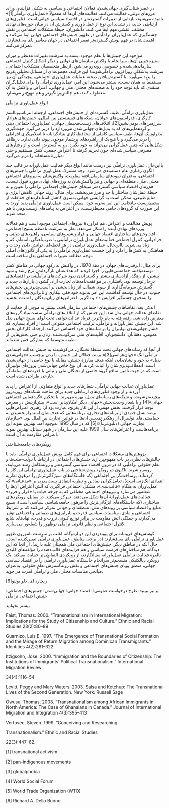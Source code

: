   در عصر شتاب‌گیری جهانی‌شدن، فعالان اجتماعی و سیاسی به شکلی فزاینده، ورای مرزهای دولتی، فعالیت می‌کنند. فعالیت‌های آن‌ها که معمولاً «عمل‌باوری تراملّی[1]» نامیده می‌شود، بازتابی از تغییرات گسترده‌تر در اقتصاد سیاسی جهانی است. فناوری‌های ارتباطی جدید، در تشدید این نوع از عمل‌باوری و گسترش آن در میان حوزه‌های نهادی مختلف، نقشی مهم ایفا می کنند. دانشوران، حیطۀ مشکلات اجتماعی بر نقش چشمگیری که عمل‌باوران تراملّیتی در ظهور جنبش‌های اجتماعی جهانی ایفا می‌کنند و اهمیت‌شان در فهم پویش گسترده‌تر تغییر اجتماعی در جهان معاصر پای می‌فشارند، تمرکز می‌کنند.

مواجهه این جنبش‌ها با نظم موجود، بسته به سرشت تغییرات مدنظر و میزان ستیزه‌جویی آن‌ها، سرانجام با واکنش سازمان‌های دولتی و دیگر اشکال کنترل اجتماعی سازماندهی‌شده و خصوصی روبه‌رو می‌شود. ازنظر متخصصانِ مشکلات اجتماعی، سرشت به‌شکلی روزافزون تراملّی‌شوندۀ این فرایند، مجموعه‌ای از مسائل تحلیلی بغرنج را پدید می‌آورد. با گسترش‌یافتن صحنة عملیات عمل‌باوری اجتماعی، پیچیدگی آن نیز مستقیماً به همان نسبت، بیشتر می‌شود. این امر، عمل‌باوری تراملّی را برای تحلیل‌گران منتقدی که باید توجه خود را به صحنه‌های محلی، ملی و جهانی، اعتراض و واکنش به آن معطوف کنند، هم چالش‌برانگیزتر و هم مهیج‌تر می‌سازد.

انواع عمل‌باوری تراملّی

 عمل‌باوری تراملّی، طیف گسترده‌ای از جنبش‌های اجتماعی، ازجمله انترناسیونالسم کارگری، فدراسیون‌های جوانان، شبکه‌های فمینیستی بین‌المللی، جنبش‌های هوادار سرزمین‌های بومی‌نشین[2]، ائتلاف‌های زیست‌محیطی جهانی، عمل‌باوری اجتماعی دینی و گردهمایی‌های که به بدیل‌های جهانی‌شدن می‌پردازد را دربر می‌گیرد. جهت‌گیری ایدئولوژیک آن‌ها، طیف سیاسی کاملی از محافظه‌کاری بنیادگرایانه تا انقلابی‌گری افراطی را دربر می‌گیرد و با هیچ‌یک از راهبردهای پرشمار موجود، پیوند ذاتی ندارد. درظاهر شکل‌هایی که چنین عمل‌گرایی می‌تواند به خود بگیرد، رو به گسترش است و از رفتارهای مصرفی سیاسی‌شده‌ای چون تحریم گرفته تا اعتراض جمعی، کنش مستقیم و حتی مبارزۀ مسلحانه را دربر می‌گیرد.

بااین‌حال، عمل‌باوری تراملّی نیز درست مانند انواع دیگر فعالیت عمل‌باورانه در قالب چند الگوی رفتاری عام دسته‌بندی می‌شود. وجه مشترک عمل‌باوری تراملّی با جنبش‌های اجتماعی، به‌عنوان نمودهای سازمان‌یافتۀ مقاومت، واکنش‌شان به نیروهای اجتماعیِ محلی، ملی، منطقه‌ای و جهانی و نیز واکنش‌شان به ورزه‌های نهادی مورد قبول نیست. هم‌زمان اقتصاد سیاسی گسترده‌تر سیمای جنبش‌های اجتماعی تراملّی را تعیین و به حیطۀ عمل‌شان ساختار یا حد و مرز می‌بخشد. برای مثال، روند جهانی کاهش انرژی و منابع طبیعی، ممکن است به گرایشی جهانی به‌سوی کاهش استانداردهای حفاظت از محیط‌زیست بیانجامد. این امر به‌نوبه خود، ممکن است عمل‌باوری تراملّی پدید آورد؛ به این صورت که گروه‌های حامی محیط‌زیست، در اعتراض به پیامدهای زیست‌بومی با هم متحد شوند.

پویش مخالفت و اعتراض، هم فرآوردۀ نیروهای اجتماعی موجود است و هم فعالانه ورزه‌های نهادی آینده را شکل می‌دهد. نظر به سرشت نامنظم بسیج اجتماعی، افت‌و‌خیزهای ساختاری اقتصاد جهانی و فرازونشیب‌های سیاسی، راهبردهای دولتی و فرادولتی، کنترل اجتماعی فعالیت‌های عمل‌باوران تراملّیتی با ضرب‌آهنگی نامنظم، کم و زیاد می‌شوند. بااین‌حال، عمل‌باوری تراملّی در هر لحظه‌ای، توانشِ دادن وحدت و هماهنگی به کنش‌ها را دارد و این خصلت عمل‌باوری تراملّی را به یکی از کانون‌های اصلی توجه مطالعة تغییرات اجتماعی بدل ساخته است.

برای مثال، ابرقدرت‌های جهان، در دهة 1970، در واکنش به رکود جهانی در مناطق کمتر توسعه‌یافته، خط‌مشی‌هایی را اجرا کردند که هدف‌شان بازگرداندن نرخ رشد و سود پیشین، از رهگذر آزادسازی بیشتر و گستراندن نفوذ شرکت‌های تراملّیتی در اقتصادهای درحال‌توسعه بود. پافشاری بر موافقت‌نامه‌های تجارت آزاد، گشودن بازارهای جدید و گسترش سرمایه‌گذاری از سوی شمال، اثر زیان‌بخشی بر آسیب‌پذیرترین بخش‌های جنوب، در حال توسعه گذاشت. این امر به‌نوبه خود فقر، بیکاری و نابرابری‌های اجتماعی را به‌نحوی چشمگیر افزایش داد و ناگزیر، اعتراض‌های زیان‌دیدگان را شدت بخشید.

اندکی بعد، تقاضاهای جنبش‌های اجتماعی سازمان‌یافته، بیشتر به موجی از حمایت از تقاضای عدالت جهانی بدل شد. این جنبش که از ائتلاف‌های تراملّی سست‌بنیاد گروه‌های معترض زاده شد، رفته‌رفته به پابرجاترین فریاد عدالت‌خواهی تحت لوای بسیج جهانی بدل شد. این جنبش عمل‌باورانه و تراملّی، ترکیب اجتماعی متنوعی است از افراد بسیاری که فشار جهانی‌شدن نولیبرال را بر شانه‌های خود احساس می‌کنند، ازجمله کارکنان بخش عمومی، دهقانان، دانشجویان، اقلیت‌های ملی سرکوب‌شده، زنان و حتی بخش‌هایی از طبقه متوسط که به‌تازگی فقیر شده‌اند.

 از آنجا که رسانه‌های جهانی تحت سلطۀ نخبگان، می‌کوشیدند به جنبش عدالت اجتماعی تراملّی انگ «جهان‌هراسی[3]» بزنند، فعالان این جنبش، با زدن برچسب «جهانی‌شدن بدیل» به خود و نشان‌دادن اینکه هدف مبارزۀ جنبش، مقابله با نوع خاصی از جهانی‌شدن است، انعطاف‌پذیری‌شان را اثبات کردند. آن نوع خاص جهانی‌شدن پروژه‌ای نولیبرال است که در جهت تأمین منافع گروه خاصی از نخبگان ملی و تبانی با قدرت‌های سلطه‌گر خارجی طراحی شده است.

 عمل‌باوران عدالت جهانی تراملّی، شعارهای جدید و انواع متفاوتی از اعتراض را پدید آوردند و از وجود فناوری‌های ارتباطی جدید برای ساخت شبکه‌های روزبه‌روز پیچیده‌ترشونده و شبکه‌های رسانه‌ای بدیل، بهره می‌برند. با تحکیم «گردهمایی اجتماعی جهانی»[4] و با شعار وحدت‌بخش «جهانی دیگر امکان‌پذیر است»، بیش‌از‌پیش در معرض توجه قرار گرفتند. بخش مهمی از این کار بغرنج، عبارت بود از: رهبری اعتراض‌هایی برضد نسل جدیدی از برنامه‌های تجاری، برنامه‌هایی که هدف‌شان استمراربخشیدن به خط‌مشی‌های نولیبرال از رهگذر تقدیس آن‌ها در قوانین تجارت بین‌الملل بود. «سازمان تجارت جهانی (دبلیو.تی.اُ)»[5] که در سال 1995 به‌وجود آمد، بهترین نمونه این برنامه‌هاست و اعتراض‌های سال 1999 علیه این سازمان در شهر سیاتل، بهترین نمونه اعتراض مقاومت به آن است.

 رویکردهای جامعه‌شناختی

پژوهش‌های مشکلات اجتماعی برای فهم کامل پویش عمل‌باوری تراملّی، باید با چالش‌های نظری در باب مفهوم‌پردازی جنبش‌های اجتماعی در ارتباط با دولت-ملت‌ها و نظم حقوقی تراملّیی که در درون اقتصاد سیاسی گسترده‌تر و روبه‌تکامل رشد می‌یابند، روبه‌رو شوند. تاکنون دو رویکرد روش‌شناختی در باب عمل‌باوری تراملّی این کار را کرده‌اند. برساخت‌گرایی اجتماعی (که خاستگاه‌های سوژگانی‌ترش را مرهون نظریه انتقادی انگ‌زنی است)، تعامل‌گرایی نمادین و نظریه انتقادی پست‌مدرن بر «مدعیاتی» که عمل‌باوران به هنگام «قالب‌بندی»، مشکل اجتماعی فراگیری که آتش اعتراض آن‌ها را شعله‌ور می‌سازد و نیروهای اجتماعی مختلفی که به چرخه حیات یا «فراز و فرود» فعالیت‌های عمل‌باورانۀ آن‌ها شکل می‌دهند، تمرکز می‌کنند. در مقابل، رویکردهای ساختاری (که خاستگاه‌های ابژگانی‌ترش را مرهون جامعه‌شناسی سیاسی است)، بسیج منابع و اقتصاد سیاسی بر روندهای ملی، منطقه‌ای و جهانی تمرکز می‌کنند که بر شرایط اجتماعی و مادی، مناسبات سیاسی قدرت و نابرابری‌های طبقاتی و اجتماعی تؤثیر می‌گذارند و جملگی آتش مقاومت در برابر توزیع کنونی ثروت و قدرت، نهادهای شایع کنترل اجتماعی و نظم قانونی تراملّی نوظهور را شعله‌ور می‌سازند.

کوشش‌های فروتنانه برای پیوندزدن این دو اردوگاه، اغلب بر سرشت ناموزون ظهور عمل‌باوری تراملّی پای می‌فشارند (در برخی مناطق، عمل‌باوری تراملّی تعیین‌کننده است، حال آنکه در مناطق دیگر، جنبش‌های اجتماعی ملی همچنان غلبه دارند). از آنجا که این دیدگاه، هم ساختارهای فرصت سیاسی و هم فرایندهای قالب‌دهنده را مؤلفه‌های کلیدی بالقوۀ فعالیت تراملّی عمل‌باورانه می‌انگارند، از رویکردی التقاطی‌تر حمایت می‌کند. یک رویکرد دیالکتیکی منسجم‌تر سرانجام خاستگاه عمل‌باوری تراملّی را در اقتصاد سیاسی جهانی، منطق پویای جنبش‌های اجتماعی و نقش روبه‌گسترش نظم حقوقی، به‌عنوان میانجی مناسبات محلی، ملی و تراملّی قدرت می‌جوید.

 ریچارد ای. دلو بوئنو[6]

  


و نیز ببینید: طرح درخواست عمومی؛ اقتصاد جهانی؛ جهانی‌شدن؛ جنبش‌های اجتماعی؛ جنبش اجتماعی تراملّی

  


بیشتر بخوانید

  


Faist, Thomas. 2000. “Transnationalism in International Migration: Implications for the Study of Citizenship and Culture.” Ethnic and Racial Studies 23(2):80–89

Guarnizo, Luis E. 1997. “The Emergence of Transnational Social Formation and the Mirage of Return Migration among Dominican Transmigrants.” Identities 4(2):281–322

Itzigsohn, Jose. 2000. “Immigration and the Boundaries of Citizenship: The Institutions of Immigrants’ Political Transnationalism.” International Migration Review

34(4):1116–54

Levitt, Peggy and Mary Waters. 2003. Salsa and Ketchup: The Transnational Lives of the Second Generation. New York: Russell Sage

Owusu, Thomas. 2003. “Transnationalism among African Immigrants in North America: The Case of Ghanaians in Canada.” Journal of International Migration and Integration 4(3):395–413

Vertovec, Steven. 1999. “Conceiving and Researching

Transnationalism.” Ethnic and Racial Studies

22(3):447–62.

 [1] transnational activism 

[2] pan-indigenous movements 

 [3] globalphobia 

[4] World Social Forum

 [5] World Trade Organization (WTO)

[6] Richard A. Dello Buono

  


 

  


 

  


 

 
